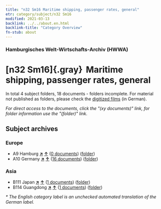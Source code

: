 ```yaml
---
title: "n32 Sm16 Maritime shipping, passenger rates, general"
etr: category/subject/n32 Sm16
modified: 2021-03-13
backlink: ../../about.en.html
backlink-title: "Category Overview"
fn-stub: about
---
```


### Hamburgisches Welt-Wirtschafts-Archiv (HWWA)
# [n32 Sm16]{.gray}&#8201; Maritime shipping, passenger rates, general&#160; 





In total 4 subject folders, 18 documents - folders incomplete.
For material not published as folders, please check the [digitized films](/film/h1_sh) (in German).

_For direct access to the documents, click the "(xy documents)" link, for folder information use the "(folder)" link._

## Subject archives



### Europe

- A9 Hamburg [**&nearr;**](../../../geo/i/140905/about.en.html "Hamburg (all folders)") [**&uarr;**](../../../geo/about.en.html#A9 "Country category system") (<a href="https://pm20.zbw.eu/dfgview/sh/140905,145587" title="about: Hamburg : Maritime shipping, passenger rates, general" target="_blank">0 documents</a>) ([folder](http://purl.org/pressemappe20/folder/sh/140905,145587))
- A10 Germany [**&nearr;**](../../../geo/i/126128/about.en.html "Germany (all folders)") [**&uarr;**](../../../geo/about.en.html#A10 "Country category system") (<a href="https://pm20.zbw.eu/dfgview/sh/126128,145587" title="about: Germany : Maritime shipping, passenger rates, general" target="_blank">16 documents</a>) ([folder](http://purl.org/pressemappe20/folder/sh/126128,145587))

### Asia

- B111 Japan [**&nearr;**](../../../geo/i/141272/about.en.html "Japan (all folders)") [**&uarr;**](../../../geo/about.en.html#B111 "Country category system") (<a href="https://pm20.zbw.eu/dfgview/sh/141272,145587" title="about: Japan : Maritime shipping, passenger rates, general" target="_blank">1 documents</a>) ([folder](http://purl.org/pressemappe20/folder/sh/141272,145587))
- B114 Guangdong [**&nearr;**](../../../geo/i/141275/about.en.html "Guangdong (all folders)") [**&uarr;**](../../../geo/about.en.html#B114 "Country category system") (<a href="https://pm20.zbw.eu/dfgview/sh/141275,145587" title="about: Guangdong : Maritime shipping, passenger rates, general" target="_blank">1 documents</a>) ([folder](http://purl.org/pressemappe20/folder/sh/141275,145587))


_* The English category label is an unchecked automated translation of the German label._

